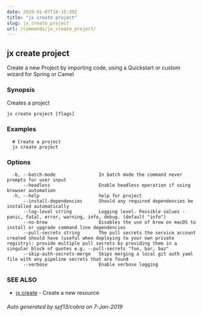 ```yaml
---
date: 2019-01-07T16:15:30Z
title: "jx create project"
slug: jx_create_project
url: /commands/jx_create_project/
---
```

## jx create project

Create a new Project by importing code, using a Quickstart or custom wizard for Spring or Camel

### Synopsis

Creates a project

```
jx create project [flags]
```

### Examples

```
  # Create a project
  jx create project
```

### Options

```
  -b, --batch-mode                In batch mode the command never prompts for user input
      --headless                  Enable headless operation if using browser automation
  -h, --help                      help for project
      --install-dependencies      Should any required dependencies be installed automatically
      --log-level string          Logging level. Possible values - panic, fatal, error, warning, info, debug. (default "info")
      --no-brew                   Disables the use of brew on macOS to install or upgrade command line dependencies
      --pull-secrets string       The pull secrets the service account created should have (useful when deploying to your own private registry): provide multiple pull secrets by providing them in a singular block of quotes e.g. --pull-secrets "foo, bar, baz"
      --skip-auth-secrets-merge   Skips merging a local git auth yaml file with any pipeline secrets that are found
      --verbose                   Enable verbose logging
```

### SEE ALSO

* [jx create](/commands/jx_create/)	 - Create a new resource

###### Auto generated by spf13/cobra on 7-Jan-2019
